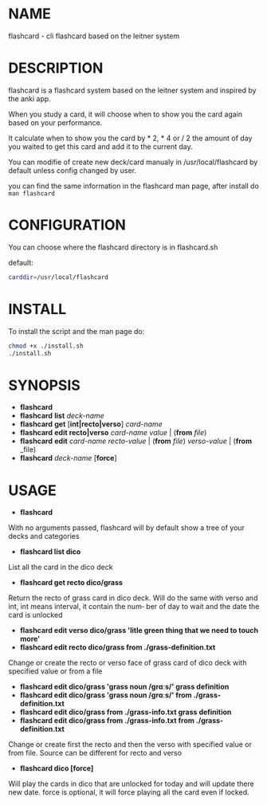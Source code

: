 # NAME

flashcard - cli flashcard based on the leitner system

# DESCRIPTION

flashcard  is  a  flashcard  system based on the leitner system and inspired by the
anki app.

When you study a card, it will choose when to show you the card again based on your
performance.

It  calculate  when  to  show you the card by * 2, * 4 or / 2 the amount of day you
waited to get this card and add it to the current day.

You can modifie of create new deck/card manualy in /usr/local/flashcard by  default
unless config changed by user.

you can find the same information in the flashcard man page, after install do ```man flashcard```

# CONFIGURATION

You can choose where the flashcard directory is in flashcard.sh

default:
```sh
carddir=/usr/local/flashcard
```

# INSTALL

To install the script and the man page do:
```sh
chmod +x ./install.sh
./install.sh
```

# SYNOPSIS

- **flashcard**
- **flashcard** **list** _deck-name_
- **flashcard** **get** [**int|recto|verso**] _card-name_
- **flashcard** **edit recto|verso** _card-name value_ | (**from** _file_)
- **flashcard** **edit** _card-name recto-value_ | (**from** _file_) _verso-value_ | (**from** _file)
- **flashcard** _deck-name_ [**force**]

# USAGE
- **flashcard**

With  no  arguments  passed,  flashcard  will by default show a tree of your
decks and categories

- **flashcard list dico**

List all the card in the dico deck

- **flashcard get recto dico/grass**

Return the recto of grass card in dico deck.
Will do the same with verso and int, int means interval, it contain the num‐
ber of day to wait and the date the card is unlocked

- **flashcard edit verso dico/grass 'litle green thing that we need to touch more'**
- **flashcard edit recto dico/grass from ./grass-definition.txt**

Change  or  create  the  recto or verso face of grass card of dico deck with
specified value or from a file

- **flashcard edit dico/grass 'grass noun /ɡrɑːs/' grass definition**
- **flashcard edit dico/grass 'grass noun /ɡrɑːs/' from ./grass-definition.txt**
- **flashcard edit dico/grass from ./grass-info.txt grass definition**
- **flashcard edit dico/grass from ./grass-info.txt from ./grass-definition.txt**

Change or create first the recto and then the verso with specified value  or
from file.  Source can be different for recto and verso

- **flashcard dico [force]**

Will  play  the  cards  in  dico that are unlocked for today and will update
there new date.
force is optional, it will force playing all the card even if locked.
